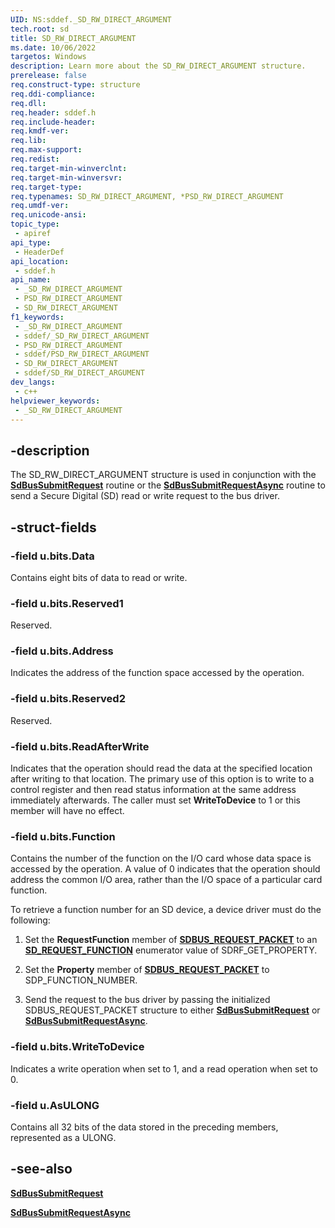 ```yaml
---
UID: NS:sddef._SD_RW_DIRECT_ARGUMENT
tech.root: sd
title: SD_RW_DIRECT_ARGUMENT
ms.date: 10/06/2022
targetos: Windows
description: Learn more about the SD_RW_DIRECT_ARGUMENT structure.
prerelease: false
req.construct-type: structure
req.ddi-compliance: 
req.dll: 
req.header: sddef.h
req.include-header: 
req.kmdf-ver: 
req.lib: 
req.max-support: 
req.redist: 
req.target-min-winverclnt: 
req.target-min-winversvr: 
req.target-type: 
req.typenames: SD_RW_DIRECT_ARGUMENT, *PSD_RW_DIRECT_ARGUMENT
req.umdf-ver: 
req.unicode-ansi: 
topic_type:
 - apiref
api_type:
 - HeaderDef
api_location:
 - sddef.h
api_name:
 - _SD_RW_DIRECT_ARGUMENT
 - PSD_RW_DIRECT_ARGUMENT
 - SD_RW_DIRECT_ARGUMENT
f1_keywords:
 - _SD_RW_DIRECT_ARGUMENT
 - sddef/_SD_RW_DIRECT_ARGUMENT
 - PSD_RW_DIRECT_ARGUMENT
 - sddef/PSD_RW_DIRECT_ARGUMENT
 - SD_RW_DIRECT_ARGUMENT
 - sddef/SD_RW_DIRECT_ARGUMENT
dev_langs:
 - c++
helpviewer_keywords:
 - _SD_RW_DIRECT_ARGUMENT
---
```


## -description

The SD\_RW\_DIRECT\_ARGUMENT structure is used in conjunction with the [**SdBusSubmitRequest**](../ntddsd/nf-ntddsd-sdbussubmitrequest.md) routine or the [**SdBusSubmitRequestAsync**](../ntddsd/nf-ntddsd-sdbussubmitrequestasync.md) routine to send a Secure Digital (SD) read or write request to the bus driver.

## -struct-fields

### -field u.bits.Data

Contains eight bits of data to read or write.

### -field u.bits.Reserved1

Reserved.

### -field u.bits.Address

Indicates the address of the function space accessed by the operation.

### -field u.bits.Reserved2

Reserved.

### -field u.bits.ReadAfterWrite

Indicates that the operation should read the data at the specified location after writing to that location. The primary use of this option is to write to a control register and then read status information at the same address immediately afterwards. The caller must set **WriteToDevice** to 1 or this member will have no effect.

### -field u.bits.Function

Contains the number of the function on the I/O card whose data space is accessed by the operation. A value of 0 indicates that the operation should address the common I/O area, rather than the I/O space of a particular card function.

To retrieve a function number for an SD device, a device driver must do the following:

1. Set the **RequestFunction** member of [**SDBUS\_REQUEST\_PACKET**](../ntddsd/ns-ntddsd-sdbus_request_packet.md) to an [**SD\_REQUEST\_FUNCTION**](../ntddsd/ne-ntddsd-sd_request_function.md) enumerator value of SDRF\_GET\_PROPERTY.

1. Set the **Property** member of [**SDBUS\_REQUEST\_PACKET**](../ntddsd/ns-ntddsd-sdbus_request_packet.md) to SDP\_FUNCTION\_NUMBER.

1. Send the request to the bus driver by passing the initialized SDBUS\_REQUEST\_PACKET structure to either [**SdBusSubmitRequest**](../ntddsd/nf-ntddsd-sdbussubmitrequest.md) or [**SdBusSubmitRequestAsync**](../ntddsd/nf-ntddsd-sdbussubmitrequestasync.md).

### -field u.bits.WriteToDevice

Indicates a write operation when set to 1, and a read operation when set to 0.

### -field u.AsULONG

Contains all 32 bits of the data stored in the preceding members, represented as a ULONG.

## -see-also

[**SdBusSubmitRequest**](../ntddsd/nf-ntddsd-sdbussubmitrequest.md)

[**SdBusSubmitRequestAsync**](../ntddsd/nf-ntddsd-sdbussubmitrequestasync.md)
